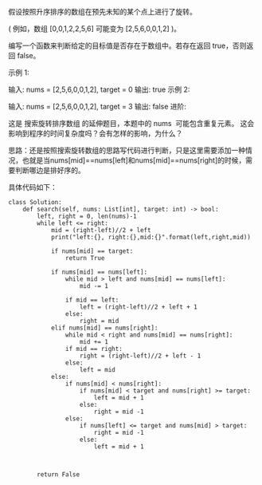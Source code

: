 假设按照升序排序的数组在预先未知的某个点上进行了旋转。

( 例如，数组 [0,0,1,2,2,5,6] 可能变为 [2,5,6,0,0,1,2] )。

编写一个函数来判断给定的目标值是否存在于数组中。若存在返回 true，否则返回 false。

示例 1:

输入: nums = [2,5,6,0,0,1,2], target = 0
输出: true
示例 2:

输入: nums = [2,5,6,0,0,1,2], target = 3
输出: false
进阶:

这是 搜索旋转排序数组 的延伸题目，本题中的 nums  可能包含重复元素。
这会影响到程序的时间复杂度吗？会有怎样的影响，为什么？


思路：还是按照搜索旋转数组的思路写代码进行判断，只是这里需要添加一种情况，也就是当nums[mid]==nums[left]和nums[mid]==nums[right]的时候，需要判断哪边是排好序的。


具体代码如下：
```
class Solution:
    def search(self, nums: List[int], target: int) -> bool:
        left, right = 0, len(nums)-1
        while left <= right:
            mid = (right-left)//2 + left
            print("left:{}, right:{},mid:{}".format(left,right,mid))

            if nums[mid] == target:
                return True

            if nums[mid] == nums[left]:
                while mid > left and nums[mid] == nums[left]:
                    mid -= 1
                
                if mid == left:
                    left = (right-left)//2 + left + 1
                else:
                    right = mid
            elif nums[mid] == nums[right]:
                while mid < right and nums[mid] == nums[right]:
                    mid += 1
                if mid == right:
                    right = (right-left)//2 + left - 1
                else:
                    left = mid
            else:
                if nums[mid] < nums[right]:
                    if nums[mid] < target and nums[right] >= target:
                        left = mid + 1
                    else:
                        right = mid -1
                else:
                    if nums[left] <= target and nums[mid] > target:
                        right = mid -1
                    else:
                        left = mid + 1

            

        return False
```